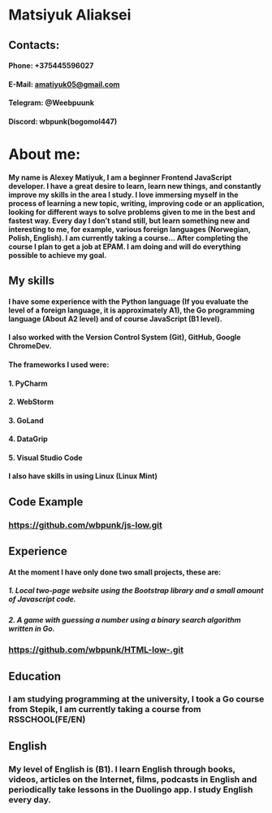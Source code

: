 # Matsiyuk Aliaksei

## Contacts:

#### Phone: +375445596027

#### E-Mail: amatiyuk05@gmail.com

#### Telegram: @Weebpuunk

#### Discord: wbpunk(bogomol447)

# About me:

#### My name is Alexey Matiyuk, I am a beginner Frontend JavaScript developer. I have a great desire to learn, learn new things, and constantly improve my skills in the area I study. I love immersing myself in the process of learning a new topic, writing, improving code or an application, looking for different ways to solve problems given to me in the best and fastest way. Every day I don’t stand still, but learn something new and interesting to me, for example, various foreign languages (Norwegian, Polish, English). I am currently taking a course... After completing the course I plan to get a job at EPAM. I am doing and will do everything possible to achieve my goal.

## My skills

#### I have some experience with the Python language (If you evaluate the level of a foreign language, it is approximately A1), the Go programming language (About A2 level) and of course JavaScript (B1 level).

#### I also worked with the Version Control System (Git), GitHub, Google ChromeDev.

#### The frameworks I used were:

#### 1. PyCharm

#### 2. WebStorm

#### 3. GoLand

#### 4. DataGrip

#### 5. Visual Studio Code

#### I also have skills in using Linux (Linux Mint)

## Code Example

### https://github.com/wbpunk/js-low.git

## Experience

#### At the moment I have only done two small projects, these are:

##### 1. Local two-page website using the Bootstrap library and a small amount of Javascript code.

##### 2. A game with guessing a number using a binary search algorithm written in Go.

### https://github.com/wbpunk/HTML-low-.git

## Education

### I am studying programming at the university, I took a Go course from Stepik, I am currently taking a course from RSSCHOOL(FE/EN)

## English

### My level of English is (B1). I learn English through books, videos, articles on the Internet, films, podcasts in English and periodically take lessons in the Duolingo app. I study English every day.